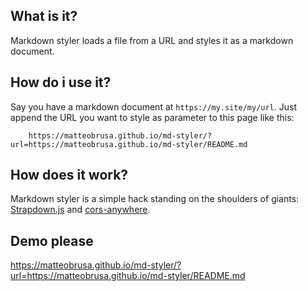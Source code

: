 ## What is it?
Markdown styler loads a file from a URL and styles it as a markdown document.

## How do i use it?
Say you have a markdown document at `https://my.site/my/url`.
Just append the URL you want to style as parameter to this page like this:
```
	https://matteobrusa.github.io/md-styler/?url=https://matteobrusa.github.io/md-styler/README.md
```

## How does it work?
Markdown styler is a simple hack standing on the shoulders of giants: [Strapdown.js](http://strapdownjs.com/) and [cors-anywhere](cors-anywhere.herokuapp.com).

## Demo please
https://matteobrusa.github.io/md-styler/?url=https://matteobrusa.github.io/md-styler/README.md
